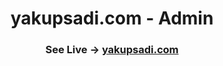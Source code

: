 <h1 align="center">yakupsadi.com - Admin</h1>

<h3 align="center">
    See Live -> <a href="https://yakupsadi.com/">yakupsadi.com</a>
</h3>
